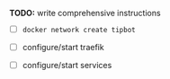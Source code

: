 **TODO:** write comprehensive instructions

- [ ] `docker network create tipbot`
- [ ] configure/start traefik
- [ ] configure/start services

